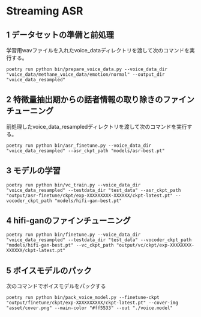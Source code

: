# Streaming ASR

## 1 データセットの準備と前処理

学習用wavファイルを入れたvoice_dataディレクトリを渡して次のコマンドを実行する。

```
poetry run python bin/prepare_voice_data.py --voice_data_dir "voice_data/methane_voice_data/emotion/normal" --output_dir "voice_data_resampled"
```

## 2 特徴量抽出期からの話者情報の取り除きのファインチューニング

前処理したvoice_data_resampledディレクトリを渡して次のコマンドを実行する。

```
poetry run python bin/asr_finetune.py --voice_data_dir "voice_data_resampled" --asr_ckpt_path "models/asr-best.pt"
```

## 3 モデルの学習

```
poetry run python bin/vc_train.py --voice_data_dir "voice_data_resampled" --testdata_dir "test_data" --asr_ckpt_path "output/asr-finetune/ckpt/exp-XXXXXXXXX-XXXXXX/ckpt-latest.pt" --vocoder_ckpt_path "models/hifi-gan-best.pt"
```

## 4 hifi-ganのファインチューニング

```
poetry run python bin/finetune.py --voice_data_dir "voice_data_resampled" --testdata_dir "test_data" --vocoder_ckpt_path "models/hifi-gan-best.pt" --vc_ckpt_path "output/vc/ckpt/exp-XXXXXXXX-XXXXXX/ckpt-latest.pt"
```

## 5 ボイスモデルのパック

次のコマンドでボイスモデルをパックする

```
poetry run python bin/pack_voice_model.py --finetune-ckpt "output/finetune/ckpt/exp-XXXXXXXXXX/ckpt-latest.pt" --cover-img "asset/cover.png" --main-color "#ff5533" --out "./voice.model"
```
